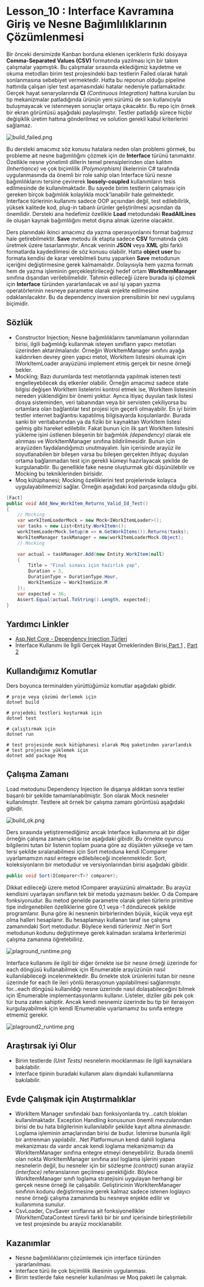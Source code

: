 # Lesson_10 : Interface Kavramına Giriş ve Nesne Bağımlılıklarının Çözümlenmesi

Bir önceki dersimizde Kanban borduna eklenen içeriklerin fiziki dosyaya **Comma-Separated Values (CSV)** formatında yazılması için bir takım çalışmalar yapmıştık. Bu çalışmalar sırasında eklediğimiz kaydetme ve okuma metodları birim test projesindeki bazı testlerin Failed olarak hatalı sonlanmasına sebebiyet vermektedir. Hatta bu reponun olduğu pipeline hattında çalışan işler test aşamasındaki hatalar nedeniyle patlamaktadır. Gerçek hayat senaryolarında **CI** _(Continuous Integration)_ hattına kurulan bu tip mekanizmalar patladığında ürünün yeni sürümü de son kullanıcıyla buluşmayacak ve istenmeyen sonuçlar ortaya çıkacaktır. Bu repo için örnek bir ekran görüntüsü aşağıdaki paylaşılmıştır. Testler patladığı sürece hiçbir değişiklik üretim hattına gönderilmez ve solution gerekli kabul kriterlerini sağlamaz.

![build_failed.png](build_failed.png)

Bu dersteki amacımız söz konusu hatalara neden olan problemi görmek, bu probleme ait nesne bağımlılığını çözmek için de **Interface** türünü tanımaktır. Özellikle nesne yönelimli dillerin temel prensiplerinden olan kalıtım _(Inhertiance)_ ve çok biçimlilik _(Polymorphism)_ ilkelerinin C# tarafında uygulanmasında da önemli bir role sahip olan Interface türü nesne bağımlılıklarını tersine çevirerek **loosely-coupled** kullanımların tesis edilmesinde de kullanılmaktadır. Bu sayede birim testlerin çalışması için gereken birçok bağımlılık kolaylıkla mock'lanabilir hale gelmektedir. Interface türlerinin kullanımı sadece OOP açısından değil, test edilebilirlik, yüksek kalitede kod, plug-in tabanlı ürünler geliştirilmesi açısından da önemlidir. Dersteki ana hedefimiz özellikle **Load** metodundaki **ReadAllLines** ile oluşan kaynak bağımlılığını metot dışına almak üzerine olacaktır.

Ders planındaki ikinci amacımız da yazma operasyonlarını format bağımsız hale getirebilmektir. **Save** metodu ilk etapta sadece **CSV** formatında çıktı üretmek üzere tasarlanmıştır. Ancak verinin **JSON** veya **XML** gibi farklı formatlarda kaydedilmesi de söz konusu olabilir. Hatta **object user** bu formata kendisi de karar verebilmeli bunu yaparken **Save** metodunun içeriğini değiştirmesine gerek kalmamalıdır. Dolayısıyla hem yazma formatı hem de yazma işleminin gerçekleştirileceği hedef ortam **WorkItemManager** sınıfına dışarıdan verilebilmelidir. Tahmin edileceği üzere burada işi çözmek için **Interface** türünden yararlanılacak ve asıl işi yapan yazma operatörlerinin nesneye parametre olarak enjekte edilmesine odaklanılacaktır. Bu da dependency inversion prensibinin bir nevi uygulanış biçimidir.

## Sözlük

- Constructor Injection; Nesne bağımlılıklarını tanımlamanın yollarından birisi, ilgili bağımlılığı kullanmak isteyen sınıfların yapıcı metotları üzerinden aktarılmalarıdır. Örneğin WorkItemManager sınıfını ayağa kaldırırken devrey giren yapıcı metot, WorkItem listesini okumak için IWorkItemLoader arayüzünü implement etmiş gerçek bir nesne örneği bekler.
- Mocking; Bazı durumlarda test metotlarında yapılmak istenen testi engelleyebilecek dış etkenler olabilir. Örneğin amacımız sadece state bilgisi değişen WorkItem listelerini kontrol etmek ise, WorkItem listesinin nereden yüklendiğini bir önemi yoktur. Ayrıca itiyaç duyulan task listesi dosya sisteminden, veri tabanından veya bir servisten çekiliyorsa bu ortamlara olan bağlantılar test projesi için geçerli olmayabilir. En iyi birim testler internet bağlantısı kapatılmış bilgisayarda koşulanlardır. Burada sanki bir veritabanından ya da fiziki bir kaynaktan WorkItem listesi gelmiş gibi hareket edilebilir. Fakat bunun için ilk şart WorkItem listesini yükleme işini üstlenen bileşenin bir bağımlılık _(dependency)_ olarak ele alınması ve WorkItemManager sınıfına bildirilmesidir. Bunun için arayüzden faydalandığımızı unutmayalım. İşin içerisinde arayüz ile soyutlanabilen bir bileşen varsa bu bileşen gerçekten ihtiyaç duyulan ortama bağlanmadan test için gerekli kümeyi hazırlayacak şekilde de kurgulanabilir. Bu genellikle fake nesne oluşturmak gibi düşünülebilir ve Mocking bu tekniklerinden birisidir.
- Moq kütüphanesi; Mocking özelliklerini test projelerinde kolayca uygulayabilmemizi sağlar. Örneğin aşağıdaki kod parçasında olduğu gibi.

```csharp
[Fact]
public void Add_New_WorkItem_Returns_Valid_Id_Test()
{
    // Mocking
    var workItemLoaderMock = new Mock<IWorkItemLoader>();
    var tasks = new List<Entity.WorkItem>();
    workItemLoaderMock.Setup(m => m.GetWorkItems()).Returns(tasks);
    WorkItemManager taskManager = new(workItemLoaderMock.Object);
    // Mocking

    var actual = taskManager.Add(new Entity.WorkItem(null)
    {
        Title = "Final sınavı için hazırlık yap",
        Duration = 3,
        DurationType = DurationType.Hour,
        WorkItemSize = WorkItemSize.M
    });
    var expected = 36;
    Assert.Equal(actual.ToString().Length, expected);
}
```

## Yardımcı Linkler

- [Asp.Net Core - Dependency Injection Türleri](https://www.buraksenyurt.com/post/asp-net-core-dependency-injection-turleri)
- Interface Kullanımı ile İlgili Gerçek Hayat Örneklerinden Birisi,[Part 1](https://www.buraksenyurt.com/post/Fluent-Interface-Prensibi-ile-Daha-Okunabilir-Kod-Gelistirmek) , [Part 2](https://www.buraksenyurt.com/post/Fluent-Interface-Prensibi-ile-Daha-Okunabilir-Kod-Gelistirmek-2nci-Yarc4b1)

## Kullandığımız Komutlar

Ders boyunca terminalden yürüttüğümüz komutlar aşağıdaki gibidir.

```shell
# proje veya çözümü derlemek için
dotnet build

# projedeki testleri koşturmak için
dotnet test

# çalıştırmak için
dotnet run

# test projesinde mock kütüphanesi olarak Moq paketinden yararlandık
# test projesine yüklemek için
dotnet add package Moq
```

## Çalışma Zamanı

Load metodunu Dependency Injection ile dışarıya aldıktan sonra testler başarılı bir şekilde tamamlanabilmiştir. Son olarak Mock nesneler kullanılmıştır. Testlere ait örnek bir çalışma zamanı görüntüsü aşağıdaki gibidir.

![build_ok.png](build_ok.png)

Ders sırasında yetiştiremediğimiz ancak Interface kullanımına ait bir diğer örneğin çalışma zamanı çıktısı ise aşağıdaki gibidir. Bu örnekte oyuncu bilgilerini tutan bir listenin toplam puana göre az düşükten yükseğe ve tam tersi şekilde sıralanabilmesi için Sort metoduna kendi IComparer uyarlamamızın nasıl entegre edilebileceği incelenmektedir. Sort, koleksiyonların bir metodudur ve versiyonlarından birisi aşağıdaki gibidir.

```csharp
public void Sort(IComparer<T>? comparer);
```

Dikkat edileceği üzere metod IComparer arayüzünü almaktadır. Bu arayüz kendisini uyarlayan sınıfların tek bir metodu yazmasını bekler. O da Compare fonksiyonudur. Bu metod genelde parametre olarak gelen türlerin primitive tipe indirgenebilen özelliklerine göre 0,1 veya -1 döndürecek şekilde programlanır. Buna göre iki nesnenin birbirlerinden büyük, küçük veya eşit olma halleri hesaplanır. Bu hesaplamayı kullanan taraf ise çalışma zamanındaki Sort metodudur. Böylece kendi türlerimiz .Net'in Sort metodunun kodunu değiştirmeye gerek kalmadan sıralama kriterlerimizi çalışma zamanına öğretebiliriz.

![plaground_runtime.png](playgroud_runtime.png)

Interface kullanımı ile ilgili bir diğer örnekte ise bir nesne örneği üzerinde for each döngüsü kullanabilmek için IEnumerable arayüzünün nasıl kullanılabileceği incelenmektedir. Bu örnekte stok ürünlerini tutan bir nesne üzerinde for each ile ileri yönlü iterasyonun yapılabilmesi sağlanmıştır. for...each döngüsü kullanıldığı nesne üzerinde nasıl dolaşabileceğini bilmek için IEnumerable implementasyonlarını kullanır. Listeler, diziler gibi pek çok tür buna zaten sahiptir. Ancak kendi nesnemiz üzerinde bu tip bir iterasyon kurgulayabilmek için kendi IEnumerable uyarlamamız bu sınıfa entegre etmemiz gerekir.

![plaground2_runtime.png](playgroud2_runtime.png)

## Araştırsak iyi Olur

- Birim testlerde _(Unit Tests)_ nesnelerin mocklanması ile ilgili kaynaklara bakılabilir.
- Interface tipinin buradaki kullanım alanı dışındaki kullanımlarına bakılabilir.

## Evde Çalışmak için Atıştırmalıklar

- WorkItem Manager sınıfındaki bazı fonksiyonlarda try...catch blokları kullanılmaktadır. Exception Handling konusunun önemli mevzularından birisi de bu hata bilgilerinin kullanılabilir şekilde kayıt altına alınmasıdır. Loglama işleminin amaçlarından birisi de budur. İstenirse bununla ilgili bir antrenman yapılabilir. .Net Platformunun kendi dahili loglama mekanizması da vardır ancak kendi loglama mekanizmamızı da WorkItemManager sınıfına entegre etmeyi deneyebiliriz. Burada önemli olan nokta WorkItemManager sınıfına asıl loglama işlerini yapan nesnelerin değil, bu nesneler için bir sözleşme _(contract)_ sunan arayüz _(interface)_ referanslarının geçilmesi gerektiğidir. Böylece WorkItemManager sınıfı loglama stratejisini uygulayan herhangi bir gerçek nesne örneği ile çalışabilir. Geliştiricinin WorkItemManager sınıfının kodunu değiştirmesine gerek kalmaz sadece istenen loglayıcı nesne örneği çalışma zamanında bu nesneye enjekte edilir ve kullanımına sunulur.
- CsvLoader, CsvSaver sınıflarına ait fonksiyonellikler IWorkItemDataContext türevli farklı bir bir sınıf içerisinde birleştirilebilir ve test projesinde bu arayüz mocklanabilir.

## Kazanımlar

- Nesne bağımlılıklarını çözümlemek için interface türünden yararlanılması.
- Interface türü ile çok biçimlilik ilkesinin uygulanması.
- Birim testlerde fake nesneler kullanılması ve Moq paketi ile çalışmak.
